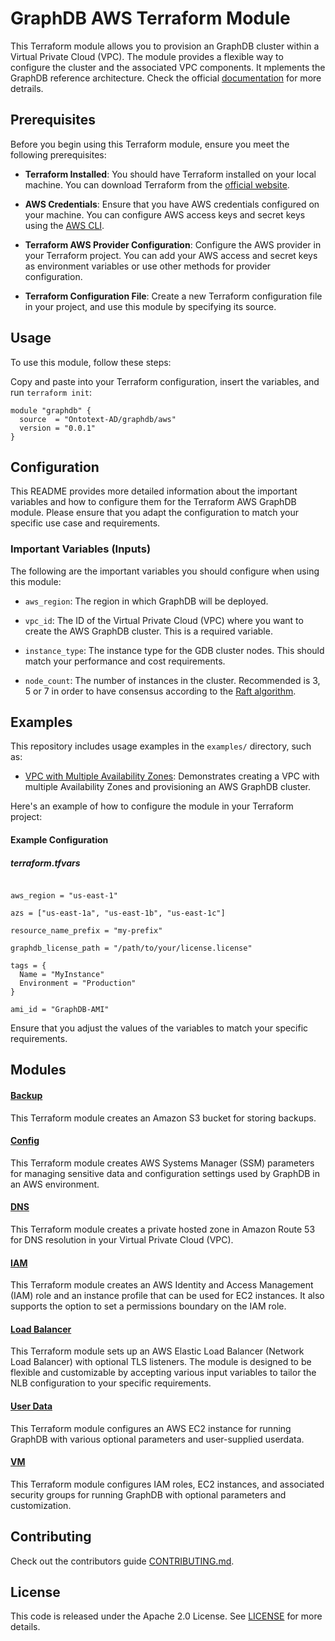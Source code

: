 # GraphDB AWS Terraform Module

This Terraform module allows you to provision an GraphDB cluster within a Virtual Private Cloud (VPC). The module provides a flexible way to configure the cluster and the associated VPC components. It mplements the GraphDB reference architecture. Check the official [documentation](https://graphdb.ontotext.com/documentation/10.4/aws-deployment.html) for more detrails.
## Prerequisites

Before you begin using this Terraform module, ensure you meet the following prerequisites:

- **Terraform Installed**: You should have Terraform installed on your local machine. You can download Terraform from the [official website](https://www.terraform.io/downloads.html).

- **AWS Credentials**: Ensure that you have AWS credentials configured on your machine. You can configure AWS access keys and secret keys using the [AWS CLI](https://aws.amazon.com/cli/).

- **Terraform AWS Provider Configuration**: Configure the AWS provider in your Terraform project. You can add your AWS access and secret keys as environment variables or use other methods for provider configuration.

- **Terraform Configuration File**: Create a new Terraform configuration file in your project, and use this module by specifying its source.

## Usage

To use this module, follow these steps:

Copy and paste into your Terraform configuration, insert the variables, and run ``terraform init``:

```hcl
module "graphdb" {
  source  = "Ontotext-AD/graphdb/aws"
  version = "0.0.1"
}
```

## Configuration

This README provides more detailed information about the important variables and how to configure them for the Terraform AWS GraphDB module. Please ensure that you adapt the configuration to match your specific use case and requirements.

### Important Variables (Inputs)

The following are the important variables you should configure when using this module:

- `aws_region`: The region in which GraphDB will be deployed.

- `vpc_id`: The ID of the Virtual Private Cloud (VPC) where you want to create the AWS GraphDB cluster. This is a required variable.

- `instance_type`: The instance type for the GDB cluster nodes. This should match your performance and cost requirements.

- `node_count`: The number of instances in the cluster. Recommended is 3, 5 or 7 in order to have consensus according to the [Raft algorithm](https://raft.github.io/). 



## Examples

This repository includes usage examples in the `examples/` directory, such as:

- [VPC with Multiple Availability Zones](./examples/vpc-with-multiple-az): Demonstrates creating a VPC with multiple Availability Zones and provisioning an AWS GraphDB cluster.

Here's an example of how to configure the module in your Terraform project:

#### Example Configuration

##### terraform.tfvars
```hcl

aws_region = "us-east-1"

azs = ["us-east-1a", "us-east-1b", "us-east-1c"]

resource_name_prefix = "my-prefix"

graphdb_license_path = "/path/to/your/license.license"

tags = {
  Name = "MyInstance"
  Environment = "Production"
}

ami_id = "GraphDB-AMI"
```

Ensure that you adjust the values of the variables to match your specific requirements.

## Modules

#### [Backup](modules/backup/README.md)
This Terraform module creates an Amazon S3 bucket for storing backups.

#### [Config](modules/config/README.md)
This Terraform module creates AWS Systems Manager (SSM) parameters for managing sensitive data and configuration settings used by GraphDB in an AWS environment.

#### [DNS](modules/dns/README.md)
This Terraform module creates a private hosted zone in Amazon Route 53 for DNS resolution in your Virtual Private Cloud (VPC).

#### [IAM](modules/iam/README.md)
This Terraform module creates an AWS Identity and Access Management (IAM) role and an instance profile that can be used for EC2 instances. It also supports the option to set a permissions boundary on the IAM role. 

#### [Load Balancer](modules/load_balancer/README.md)
This Terraform module sets up an AWS Elastic Load Balancer (Network Load Balancer) with optional TLS listeners. The module is designed to be flexible and customizable by accepting various input variables to tailor the NLB configuration to your specific requirements.

#### [User Data](modules/user_data/README.md)
This Terraform module configures an AWS EC2 instance for running GraphDB with various optional parameters and user-supplied userdata.

#### [VM](modules/vm/README.md)
This Terraform module configures IAM roles, EC2 instances, and associated security groups for running GraphDB with optional parameters and customization.


## Contributing
Check out the contributors guide [CONTRIBUTING.md](CONTRIBUTING.md).


## License

This code is released under the Apache 2.0 License. See [LICENSE](LICENSE) for more details.

